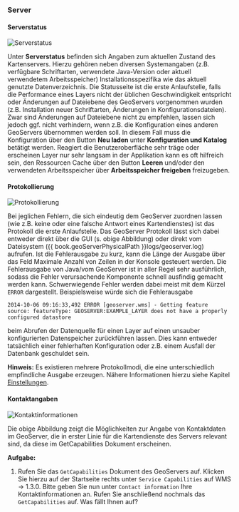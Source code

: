 ### Server

#### Serverstatus

![Serverstatus](../../assets/ui_server_status.png)

Unter **Serverstatus** befinden sich Angaben zum aktuellen Zustand des Kartenservers.
Hierzu gehören neben diversen Systemangaben (z.B. verfügbare
Schriftarten, verwendete Java-Version oder aktuell verwendetem Arbeitsspeicher)
Installationsspezifika wie das aktuell genutzte Datenverzeichnis. Die Statusseite
ist die erste Anlaufstelle, falls die Performance eines Layers nicht der üblichen
Geschwindigkeit entspricht oder Änderungen auf Dateiebene des GeoServers vorgenommen
wurden (z.B. Installation neuer Schriftarten, Änderungen in Konfigurationsdateien).
Zwar sind Änderungen auf Dateiebene nicht zu empfehlen, lassen sich jedoch ggf.
nicht verhindern, wenn z.B. die Konfiguration eines anderen GeoServers übernommen
werden soll. In diesem Fall muss die Konfiguration über den Button **Neu laden**
unter **Konfiguration und Katalog** betätigt werden. Reagiert die Benutzeroberfläche
sehr träge oder erscheinen Layer nur sehr langsam in der Applikation kann es oft
hilfreich sein, den Ressourcen Cache über den Button **Leeren** und/oder den verwendeten
Arbeitsspeicher über **Arbeitsspeicher freigeben** freizugeben.

#### Protokollierung

![Protokollierung](../../assets/ui_logs.png)

Bei jeglichen Fehlern, die sich eindeutig dem GeoServer zuordnen lassen (wie z.B.
keine oder eine falsche Antwort eines Kartendienstes) ist das Protokoll die erste
Anlaufstelle. Das GeoServer Protokoll lässt sich dabei entweder direkt über die
GUI (s. obige Abbildung) oder direkt vom Dateisystem ({{ book.geoServerPhysicalPath }}logs/geoserver.log)
aufrufen. Ist die Fehlerausgabe zu kurz, kann die Länge der Ausgabe über das Feld
Maximale Anzahl von Zeilen in der Konsole gesteuert werden. Die Fehlerausgabe von
Java/vom GeoServer ist in aller Regel sehr ausführlich, sodass die Fehler verursachende
Komponente schnell ausfindig gemacht werden kann. Schwerwiegende Fehler werden
dabei meist mit dem Kürzel `ERROR` dargestellt. Beispielsweise würde sich die Fehlerausgabe

```
2014-10-06 09:16:33,492 ERROR [geoserver.wms] - Getting feature source: featureType: GEOSERVER:EXAMPLE_LAYER does not have a properly configured datastore
```

beim Abrufen der Datenquelle für einen Layer auf einen unsauber konfigurierten
Datenspeicher zurückführen lassen. Dies kann entweder tatsächlich einer fehlerhaften
Konfiguration oder z.B. einem Ausfall der Datenbank geschuldet sein.

**Hinweis:** Es existieren mehrere Protokollmodi, die eine unterschiedlich empfindliche
Ausgabe erzeugen. Nähere Informationen hierzu siehe Kapitel [Einstellungen](../settings/README.md).

#### Kontaktangaben

![Kontaktinformationen](../../assets/ui_contact_information.png)

Die obige Abbildung zeigt die Möglichkeiten zur Angabe von Kontaktdaten im GeoServer,
die in erster Linie für die Kartendienste des Servers relevant sind,
da diese im GetCapabilities Dokument erscheinen.

**Aufgabe:**

1. Rufen Sie das `GetCapabilities` Dokument des GeoServers auf. Klicken Sie hierzu auf der Startseite rechts unter `Service Capabilities` auf WMS -> 1.3.0.
Bitte geben Sie nun unter `Contact information` Ihre Kontaktinformationen an. Rufen Sie anschließend nochmals das `GetCapabilities` auf. Was fällt Ihnen auf?
